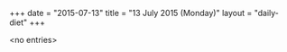 +++
date = "2015-07-13"
title = "13 July 2015 (Monday)"
layout = "daily-diet"
+++


\<no entries\>

